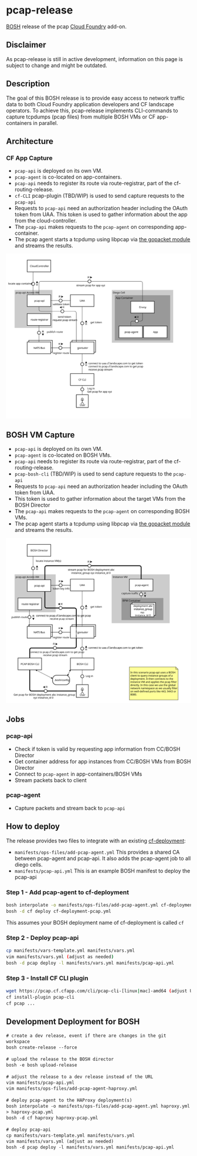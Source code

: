 # pcap-release

[BOSH](https://bosh.io/) release of the pcap [Cloud Foundry](https://www.cloudfoundry.org/) add-on.

## Disclaimer

As pcap-release is still in active development, information on this page is subject to change and might be outdated.

## Description

The goal of this BOSH release is to provide easy access to network traffic data to both Cloud Foundry application developers and CF landscape operators. To achieve this, pcap-release implements CLI-commands to capture tcpdumps (pcap files) from multiple BOSH VMs or CF app-containers in parallel.

<!-- TODO: to be added later
For the BOSH VM capture case, a new CLI can be used that authenticates via the BOSH director.
For tcpdumps of CF app containers, pcap-release provides a plugin to the CF Cloud Controller CLI.
-->

## Architecture

### CF App Capture

* `pcap-api` is deployed on its own VM.
* `pcap-agent` is co-located on app-containers.
* `pcap-api` needs to register its route via route-registrar, part of the cf-routing-release.
* `cf-CLI` pcap-plugin (TBD/WIP) is used to send capture requests to the `pcap-api`
* Requests to `pcap-api` need an authorization header including the OAuth token from UAA.
  This token is used to gather information about the app from the cloud-controller.
* The `pcap-api` makes requests to the `pcap-agent` on corresponding app-container.
* The pcap agent starts a tcpdump using libpcap via [the gopacket module](https://github.com/google/gopacket) and streams the results.

![tcpdump in cf architecture](docs/tcpdump-for-cf.svg "tcpdump in cf architecture")

## BOSH VM Capture

* `pcap-api` is deployed on its own VM.
* `pcap-agent` is co-located on BOSH VMs.
* `pcap-api` needs to register its route via route-registrar, part of the cf-routing-release.
* `pcap-bosh-cli` (TBD/WIP) is used to send capture requests to the `pcap-api`
* Requests to `pcap-api` need an authorization header including the OAuth token from UAA.
* This token is used to gather information about the target VMs from the BOSH Director
* The `pcap-api` makes requests to the `pcap-agent` on corresponding BOSH VMs.
* The pcap agent starts a tcpdump using libpcap via [the gopacket module](https://github.com/google/gopacket) and streams the results.

![tcpdump in bosh architecture](docs/tcpdump-for-bosh.svg "tcpdump in bosh architecture")

## Jobs

### pcap-api

* Check if token is valid by requesting app information from CC/BOSH Director
* Get container address for app instances from CC/BOSH VMs from BOSH Director
* Connect to `pcap-agent` in app-containers/BOSH VMs
* Stream packets back to client

### pcap-agent

* Capture packets and stream back to `pcap-api`

## How to deploy

The release provides two files to integrate with an
existing [cf-deployment](https://github.com/cloudfoundry/cf-deployment):

* `manifests/ops-files/add-pcap-agent.yml` This provides a shared CA between pcap-agent and pcap-api. It also adds the pcap-agent job to all diego cells.
* `manifests/pcap-api.yml` This is an example BOSH manifest to deploy the pcap-api

### Step 1 - Add pcap-agent to cf-deployment

```bash
bosh interpolate -o manifests/ops-files/add-pcap-agent.yml cf-deployment.yml > cf-deployment-pcap.yml
bosh -d cf deploy cf-deployment-pcap.yml
```

This assumes your BOSH deployment name of cf-deployment is called `cf`

### Step 2 - Deploy pcap-api

```bash
cp manifests/vars-template.yml manifests/vars.yml
vim manifests/vars.yml (adjust as needed)
bosh -d pcap deploy -l manifests/vars.yml manifests/pcap-api.yml
```

### Step 3 - Install CF CLI plugin

```bash
wget https://pcap.cf.cfapp.com/cli/pcap-cli-[linux|mac]-amd64 (adjust URL as needed) -O pcap-cli
cf install-plugin pcap-cli
cf pcap ...
```

## Development Deployment for BOSH

```shell
# create a dev release, event if there are changes in the git workspace
bosh create-release --force

# upload the release to the BOSH director
bosh -e bosh upload-release

# adjust the release to a dev release instead of the URL
vim manifests/pcap-api.yml
vim manifests/ops-files/add-pcap-agent-haproxy.yml

# deploy pcap-agent to the HAProxy deployment(s)
bosh interpolate -o manifests/ops-files/add-pcap-agent.yml haproxy.yml > haproxy-pcap.yml
bosh -d cf haproxy haproxy-pcap.yml

# deploy pcap-api
cp manifests/vars-template.yml manifests/vars.yml
vim manifests/vars.yml (adjust as needed)
bosh -d pcap deploy -l manifests/vars.yml manifests/pcap-api.yml
```
